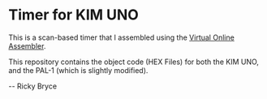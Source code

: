 <h1>Timer for KIM UNO</h1>
This is a scan-based timer that I assembled using the <a href="https://www.masswerk.at/6502/assembler.html">Virtual Online Assembler</a>.<p>
This repository contains the object code (HEX Files) for both the KIM UNO, and the PAL-1 (which is slightly modified).<p>
-- Ricky Bryce
